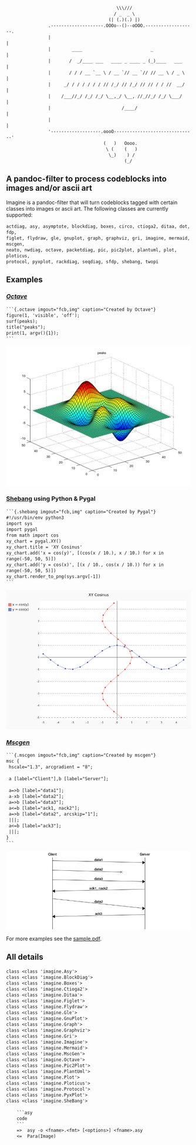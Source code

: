 ``` {.stdout}
                                          \\\///
                                         / _  _ \
                                       (| (.)(.) |)
                .--------------------.OOOo--()--oOOO.-------------------.
                |                                                       |
                |        ____                          _                |
                |       /  _/____ ___   ____ _ ____ _ (_)____   ___     |
                |       / / / __ `__ \ / __ `// __ `// // __ \ / _ \    |
                |     _/ / / / / / / // /_/ // /_/ // // / / //  __/    |
                |    /___//_/ /_/ /_/ \__,_/ \__, //_//_/ /_/ \___/     |
                |                           /____/                      |
                |                                                       |
                '-------------------.oooO-------------------------------'
                                     (   )   Oooo.
                                      \ (    (   )
                                       \_)    ) /
                                             (_/
```

A pandoc-filter to process codeblocks into images and/or ascii art
------------------------------------------------------------------

Imagine is a pandoc-filter that will turn codeblocks tagged with certain
classes into images or ascii art. The following classes are currently
supported:

    actdiag, asy, asymptote, blockdiag, boxes, circo, ctioga2, ditaa, dot, fdp,
    figlet, flydraw, gle, gnuplot, graph, graphviz, gri, imagine, mermaid, mscgen,
    neato, nwdiag, octave, packetdiag, pic, pic2plot, plantuml, plot, ploticus,
    protocol, pyxplot, rackdiag, seqdiag, sfdp, shebang, twopi

Examples
--------

### *[Octave](https://www.gnu.org/software/octave)*

    ```{.octave imgout="fcb,img" caption="Created by Octave"}
    figure(1, 'visible', 'off');
    surf(peaks);
    title("peaks");
    print(1, argv(){1});
    ```

![Created by Octave](pd-images/5a35c5c4d824c279986ed7d93b3710bd0c2dd9aa.png)

### [Shebang](http://www.google.com/search?q=linux+shebang) using Python & Pygal

    ```{.shebang imgout="fcb,img" caption="Created by Pygal"}
    #!/usr/bin/env python3
    import sys
    import pygal
    from math import cos
    xy_chart = pygal.XY()
    xy_chart.title = 'XY Cosinus'
    xy_chart.add('x = cos(y)', [(cos(x / 10.), x / 10.) for x in range(-50, 50, 5)])
    xy_chart.add('y = cos(x)', [(x / 10., cos(x / 10.)) for x in range(-50, 50, 5)])
    xy_chart.render_to_png(sys.argv[-1])
    ```

![Created by Pygal](pd-images/aa83c1fd16ff03bff92ef7be7ff5f6221bd233df.png)

### *[Mscgen](http://www.mcternan.me.uk/mscgen/)*

    ```{.mscgen imgout="fcb,img" caption="Created by mscgen"}
    msc {
     hscale="1.3", arcgradient = "8";

     a [label="Client"],b [label="Server"];

     a=>b [label="data1"];
     a-xb [label="data2"];
     a=>b [label="data3"];
     a<=b [label="ack1, nack2"];
     a=>b [label="data2", arcskip="1"];
     |||;
     a<=b [label="ack3"];
     |||;
    }
    ```

![Created by mscgen](pd-images/0fe5ded56c2631533c97af29e91570cfbcc077d3.png)

For more examples see the [sample.pdf](examples/sample.pdf).

All details
-----------

``` {.stdout}
class <class 'imagine.Asy'>
class <class 'imagine.BlockDiag'>
class <class 'imagine.Boxes'>
class <class 'imagine.Ctioga2'>
class <class 'imagine.Ditaa'>
class <class 'imagine.Figlet'>
class <class 'imagine.Flydraw'>
class <class 'imagine.Gle'>
class <class 'imagine.GnuPlot'>
class <class 'imagine.Graph'>
class <class 'imagine.Graphviz'>
class <class 'imagine.Gri'>
class <class 'imagine.Imagine'>
class <class 'imagine.Mermaid'>
class <class 'imagine.MscGen'>
class <class 'imagine.Octave'>
class <class 'imagine.Pic2Plot'>
class <class 'imagine.PlantUml'>
class <class 'imagine.Plot'>
class <class 'imagine.Ploticus'>
class <class 'imagine.Protocol'>
class <class 'imagine.PyxPlot'>
class <class 'imagine.SheBang'>

    ```asy
    code
    ```
    =>  asy -o <fname>.<fmt> [<options>] <fname>.asy
    <=  Para(Image)
    
```
